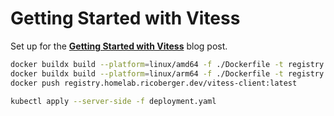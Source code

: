 # Getting Started with Vitess

Set up for the
[**Getting Started with Vitess**](https://ricoberger.de/blog/posts/getting-started-with-vitess/)
blog post.

```sh
docker buildx build --platform=linux/amd64 -f ./Dockerfile -t registry.homelab.ricoberger.dev/vitess-client:latest .
docker buildx build --platform=linux/arm64 -f ./Dockerfile -t registry.homelab.ricoberger.dev/vitess-client:latest .
docker push registry.homelab.ricoberger.dev/vitess-client:latest

kubectl apply --server-side -f deployment.yaml
```
